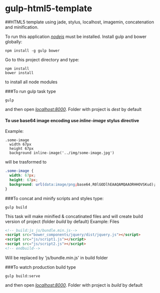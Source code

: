 gulp-html5-template
===================

##HTML5 template using jade, stylus, localhost, imagemin, concatenation and minification.

To run this application [*nodejs*](http://nodejs.org/) must be installed.
Install gulp and bower globally:
```
npm install -g gulp bower
```
Go to this project directory and type:
```
npm install
bower install
```
to install all node modules

###To run gulp task type
```
gulp
```
and then open [*localhost:8000*](http://localhost:8000). Folder with project is *dest* by default

#### To use base64 image encoding use *inline-image* stylus directive
Example:
```styl
.some-image
  width 67px
  height 67px
  background inline-image('../img/some-image.jpg')
```
will be trasformed to
```css
.some-image {
  width: 67px;
  height: 67px;
  background: url(data:image/png;base64,R0lGODlhEAAQAMQAAORHHOVSKud);
}
```

###To concat and minify scripts and styles type:
```
gulp build
```

This task will make minified & concatinated files and will create build version of project (folder *build* by default)
Example:
Files
```html
<!-- build:js js/bundle.min.js-->
<script src="bower_components/jquery/dist/jquery.js"></script>
<script src="js/script1.js"></script>
<script src="js/script2.js"></script>
<!-- endbuild-->
```
Will be replaced by 'js/bundle.min.js' in build folder

###To watch production build type
```
gulp build:serve
```
and then open [*localhost:8000*](http://localhost:8000). Folder with project is *build* by default